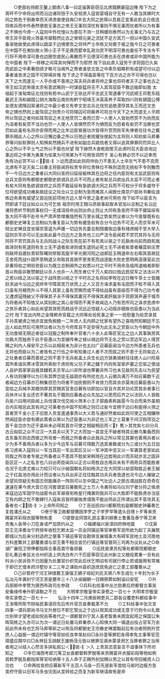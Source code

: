 <!-- { "loadSidebar": true } -->
　　○吏部右侍郎王鏊上御虏八事一曰定庙筭臣窃见北虏猖獗屡寇边陲  陛下为之宵旰不宁命将出师而沿边诸将狃于久安视虏入寇皆婴城自守无有一人敢当其蜂时大同之势危于倒悬幸而天诱虏衷使自角□羊去大同之民得以息肩正宜乘此机会日夜选将练兵而中外泰然便若无事古之帝王无事则深忧有事则不惧无事而忧者所以为有事之不惧也今虏一入寇则中外忧惶以为患在不测一旦稍缓则泰然以为无事无乃与古之帝王异乎臣观火筛虽号桀黠然比古之冒顿元昊之流犹不足方其万一但以中国久安武备渐弛故使此虏得以跳梁于边境使吾之将帅严士卒练又何畏于彼之哉今日之可畏者在中国不在夷狄故火筛小王子不足畏而嬖幸乱政功赏不明深可畏也委任不专法令不行将不用命深可畏也边圉空虗民心离散而不见德深可畏也夫在虏者或非中国所能为在中国者  陛下一转移之间耳其何惮而不为耶然  陛下自此虏入寇劳于求将固已久矣而武臣之中素著勋绩才略可当阃外之寄者谁欤文臣之中素负韬略积有成望可付以边事者谁欤求之固不可猝得非惟  陛下求之不得虽臣等在下百方访之亦不可得也岂以天下之大而遂无一人乎亦或不善用之耳夫将兵者将帅之事也将将者天子之事也古之帝王如汉武帝唐太宗有意武略则一时谋臣猛将无不入其驾驭臣不敢远喻即如我  太祖起于淮甸南征北伐则有若中山武宁王徐达开平忠武王常遇春宁河武顺王邓愈东瓯襄武王汤和越国公胡大海取云南则有黔宁昭靖王沐英英养子耳取四川则有頴国公傅友德友德降囚耳诸将之中最少者又有李文忠总兵北伐穷追绝漠俘其名王而还文忠  帝之甥也然则上能驾驭之则贵介可将降囚可将厮养可将岂今天下之大而遂无人乎顾所以驾驭之者何如耳驾驭之术无他赏罚二者而已赏一人使人人皆劝然赏不为劝而反为沮者有矣赏不当功也罚一人使人人皆惧然罚不为惧而反为怨者有矣罚不当罪也赏罚如此虽有名将亦安得而用之比年边臣冒报功次皆得升赏而败军失律者往往令之戴罪杀贼此人心之所以日懈边备之所以日弛近者拔擢张俊起为主将则人知劝矣马昇秦恭等问拟斩罪则人知惧矣然拥兵不进有如副总兵姚信者又得以逃其罪罪同罚异比人心之所以不平士气之所以不振也伏望  陛下赫然大奋乾刚誓灭此虏时召大臣咨询边事边将之中某为勇某为怯某为可用某为不可用皆洞然于  圣心有罪必罚不以近幸而免有功必赏不以＜锍-釒＞远而遗如此则将帅协力不患无人士卒生气不患不克而北虏有不足灭矣二曰重主将臣闻将权贵专将位贵殊位不殊则混而无统权不专则散而不一今日边方之重者曰大同曰宣府曰延绥榆林其在边将之任内臣则有太监武臣则有总兵文臣则有都御史都御史欲调兵总兵不可而止者有矣总兵欲出兵太监不可而止者有矣大同有急欲调宣府之兵而不能延绥有急欲调大同之兵而不可权分于将多威夺于位埒欲望成功难矣故廷议之际佥以立总制为急而难其人闻致仕南京户部尚书秦纮谙练边务素有威望又尝巡抚前项地方边人至今思之虽老尚可用也  陛下如不以臣言为然即请下廷议如众以为可乞依  祖宗时用王翱马昂故事起取本官加以总制之名沿边诸将悉听节制庶事权归一无或沮挠命出则出命止则止大同有急宣府不得不援延绥有急大同不得不赴号令严肃声势增重隐然有万里长城之势矣然议者以为今提督既有右都御史史琳复立总制似为重复臣以为势有缓急权有合分今边务不可无人而京军未可轻出史琳且宜坐镇京营遥为声援一切边务先委总制措置俟边事有绪虏贼不至大举入寇则京军亦可以无出矣此最今日边方之急务也三曰严法令臣闻君不赏罚其将与无将同将不赏罚其兵与无兵同战斗之际生死在前不有死焉以驱之于后孰肯向前而趋死哉故进则有死退则有生士无不退者矣进则或生退则必死士无不进者矣昔者穰苴斩庄贾则敌师自遁狄青斩陈曙则侬智高旋平李光弼河阳之战郝廷玉稍退命左右取其首故廷玉舍死而战仆固怀恩稍退又命取其首故怀恩舍死而战逐能大败史思明再造唐室此岂非重将权之明验欤臣以为既立总制阃外之权悉以付之平时不用命及临阵退缩者即斩首以徇臣非敢赞朝廷以杀人也杀一人而生者亿千万人矣四曰恤边民驭军之法法以齐之恩以结之法以驱之于战阵恩以结之于平时古之名将如李牧在边日稚牛享士士皆踊跃求战今沿边之民终年守障其苦万状而上之人又百方诛求虽有屯田而子粒不得入其口虽有月粮而升斗不得入其家上虽有赏赐而或不得给战虽有首级而不得为己功今者又遭虏寇残破父不得保其子夫不得保其妻兄不得保其弟肝脑涂于郊原哭声遍于城市为将者尚不知恤又从其刻削之其心安得而不离乎故闻边人乃有苦所司之诛求思虏中之佚乐者其心如此尚望其效死而趋战乎况远近惊疑人心动摇非细故也臣愚以为当此之时  陛下宜出内帑之金降敕命官载之大同等处验死事之家一一抚慰量为给赏录其子孙其被虏之地亦宜放免税粮一二年庶人无内顾之忧家有望外之喜晓然知朝廷不忘边人如此然后可用然议者以为方今府库且不足安得为此无名之赏臣以为今朝廷中外无功食禄无限近者徒以冠服之制传奉升官者六十余人此等匠官比之边人其事孰劳其功孰大而独吝于此乎臣愚以为宜辍传奉之禄以禄边将节无名之赏以赏边军边人得赏赐之利内人保安平之乐以此相易未为非计也五曰广召募臣闻当今边方所患者无兵也无将也而臣以为二者皆有之行伍之中有知勇过人者不次而拔之则不患于无将矣边人之壮勇者召募而善抚之则不患于无兵矣盖土兵生长边方骁勇骑射往往绝人山川险易其所素谙风寒冰雪其所素耐于虏则有父兄子弟之讎于内则有室家庐墓之恋驱之使战人自护其家家自报其讎若夫京军山川非所谙也寒暑非所习也未见敌则先去以为民望人有功则攘夺以为已有其弊岂徒无益固亦有所扰也古人云徵兵满万不如召募数千近者闻边方召募亦已稍集但恐为将者不加抚御则不肯效力而其余亦莫肯应募臣愚以为宜给之兵械丰其粮饷厚其赏赐其官舍应募有功即加以官且许其并功论赏其余者事已兵休许以复业还农不著其名于籍则应募者必众先加之以恩而后齐之以法则人人皆胜兵矣六曰用间臣闻上兵伐谋次伐交闻火筛本小王子部曲素称跋扈今乌合而来外虽相合内实相忌此其有间之可乘者也中国不知用之则已过矣今宜榜于边曰有能得火筛之首者赏千金小王子旧尝入贡宜遣通事贵以大义若与通好然者如此则可使之互相嫌隙然闻廷臣亦尝有建此策者众笑以为迂臣愚以为非迂也三军之士莫重于间汉购项羽之首千金岂亦为迂乎盖纵未必得其首亦可使之相疑相忌而＜扌嶲＞其党矣七曰分兵古云匈奴之众不过汉一大县夫以天下之大而加一县宜无不破者特其云散鸟集备西则击东备东则击西彼之所攻者一而我之所备者众此我兵之所以常见其寡也善用兵者以少为多不善用兵者以多为少今边军与召募可得数万选其勇敢或分为三或分为五日加练习虏来入寇则以一军当其前一军出其后又以一军冲其中坚又以一军袭其老家如此则我之所攻者专彼之所备者众不患其不胜矣宋韩琦在边尝用此计而苏轼亦言之固非臣区区一人之私言也八曰出奇臣闻兵以正合以奇胜自古用兵未有不用奇兵而能胜者也况于北虏尤难以力较只可以计破国朝名将如杨洪之在大同常以劫营取胜近者王越之于红盐池亦用此计而议者以为兵出非正往往黜其功夫兵者诡道也况今边人摧破之余望风惊疑无有固志但能痛杀一阵则可以生中国之气壮边人之胆古谓战胜在奇奇在速速在果今虏大营已在河套谓宜召募敢死之士万人令勇将如马仪刘宁者分将之俟虏来寇边边军固守勿战密令此军昼夜衔枚星行掩袭则我兵可以大胜即不能胜虏亦当惩艾有内顾之忧不敢肆行入寇矣且我师屡挫虏谓我不能出师此正所谓出其不意攻其无备者也＜锍-釒＞上命所司知之
　　○丁丑巡抚四川都察院右副都御史钟蕃奏乞复姓潘氏从之
　　○泰宁等卫故都督撒因孛罗之子孛罗罕等遣头目塔卜歹等来贡赐宴并彩叚衣服等物有差
　　○提督会同馆礼部主事刘纲奏土鲁番及泰宁等卫来贡夷人各带小刀在身请严加禁约从之
　　○福建福兴泉漳四府俱地震
　　○戊寅崇王见泽奏汝宁府频年收稔乞敕太监一员会同镇巡等官审察军民所欲为起丁夫展筑郡城以为后来分封造府之便事下镇巡等官会勘俱言展城事大有碍军民地土及河南地方科差繁并工部覆奏谓与崇王奏不相合宜仍行镇巡等官督同三司再为议处从之○命湖广襄阳卫带俸都指挥佥事高嵩守备郧襄
　　○巡抚直隶苏松等处都察院都御史彭礼奏近奉旨太仓州织造上供洗白布六千匹臣等窃见此州新立又粮役累重一旦有此科派小民诉告不已因量为处置官价织完此后伏乞明诏有司就行停止若或服用有常难于即已乞借本府浒墅钞关二三年之课助州县织造庶民免逃亡之患工部覆奏从之
　　○己卯晋府宁河王钟镂薨王康僖王嫡子母妃刘氏天顺八年生成化十年封为长子弘治元年袭封宁河王至是薨年三十八讣闻辍朝一日赐祭葬如制谥曰安宪
　　○升兵部郎中李赞为狭西布政司左参政
　　○兵科右给事中丛兰劾奏后府都督佥事吴安夤缘传奉升职请黜之不允
　　大明孝宗敬皇帝实录卷之一百七十
大明孝宗敬皇帝实录卷之一百七十一
　　弘治十四年二月庚辰朔吏兵二部各议覆吏科都给事中王洧等所陈节财裕民事请将先后传升官员查奏裁革不允
　　○工科给事中张文言四事一谓兵部尚书马文升居位不职乞暂出之于边以观其成功或无意于行则令以礼致仕别举才望老成如倪岳等者代之一谓都督刘宁其人虽老智勇未困宜起用之保国公朱晖简练之久亦可以为次一谓近日处置马昇秦恭人心知惧大同一镇退出役占官军万余前此所未有也乞将马昇等斩之以徇及将都御史王宗彝史琳罢黜前后有功者照例升赏庶人心益振一谓近时镇守等官如任良李杲赵曰□永孙銮等罪犯各得幸免主事等官范璋盛应期华曰□永林廷玉胡献王雄杨茂元皆以微罪见谪未蒙录用乞当罪者罪之当用者用之以结人心然言多挟私假公＜锍-釒＞入  上责其恣意妄言不谙事体下所司知之
　　○辛巳海西考郎兀等卫女直都督斡罗脱等来贡赐宴并衣服彩叚等物如例其斡罗脱及都指挥等官咬纳等十五人命于正赐外别加赐以劳之以其有夺回被虏人口功也
　　○命再给宣府应募新军千五百人马各一匹先是新军尝给马矣时边报方急宣府守臣以旧军马多虫灾因从宜转给之而复为新军继请故有是命
